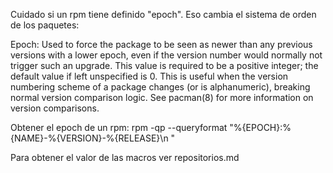 Cuidado si un rpm tiene definido "epoch".
Eso cambia el sistema de orden de los paquetes:

Epoch:
Used to force the package to be seen as newer than any previous versions with a lower epoch, even if the version number would normally not trigger such an upgrade. This value is required to be a positive integer; the default value if left unspecified is 0. This is useful when the version numbering scheme of a package changes (or is alphanumeric), breaking normal version comparison logic. See pacman(8) for more information on version comparisons.


Obtener el epoch de un rpm:
rpm -qp --queryformat "%{EPOCH}:%{NAME}-%{VERSION}-%{RELEASE}\n " 



Para obtener el valor de las macros ver repositorios.md
